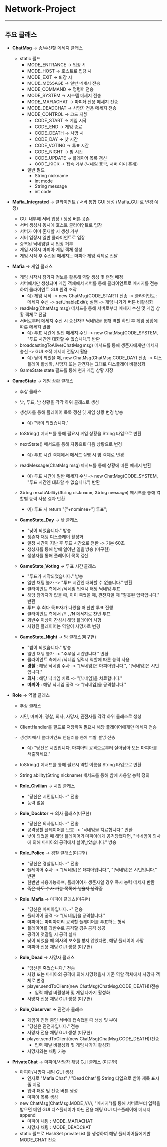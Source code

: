 # Network-Project
---
## 주요 클래스
- **ChatMsg** -> 송/수신할 메세지 클래스
  - static 필드
    - MODE_ENTRANCE -> 입장 시
    - MODE_HOST -> 호스트로 입장 시
    - MODE_EXIT -> 퇴장 시
    - MODE_MESSAGE -> 일반 메세지 전송
    - MODE_COMMAND -> 명령어 전송
    - MODE_SYSTEM -> 시스템 메세지 전송
    - MODE_MAFIACHAT -> 마피아 전용 메세지 전송
    - MODE_DEADCHAT -> 사망자 전용 메세지 전송
    - MODE_CONTROL -> 코드 지정
      - CODE_START -> 게임 시작
      - CODE_END -> 게임 종료
      - CODE_DEATH -> 사망 시
      - CODE_DAY -> 낮 시간
      - CODE_VOTING -> 투표 시간
      - CODE_NIGHT -> 밤 시간
      - CODE_UPDATE -> 플레이어 목록 갱신
      - CODE_KICK -> 접속 거부 (닉네임 중복, 서버 이미 존재)
    - 일반 필드
      - String nickname
      - int mode
      - String message
      - int code
        
- **Mafia_Integrated** -> 클라이언트 / 서버 통합 GUI 생성 (Mafia_GUI 로 변경 예정)
  - GUI 내부에 서버 입장 / 생성 버튼 공존
  - 서버 생성시 동시에 호스트 클라이언트로 입장
  - 서버가 이미 존재할 시 생성 거부
  - 서버 입장시 일반 클라이언트로 입장
  - 중복된 닉네임일 시 입장 거부
  - 게임 시작시 마피아 게임 객체 생성
  - 게임 시작 후 수신된 메세지는 마피아 게임 객체로 전달
    
- **Mafia** -> 게임 클래스
  - 게임 시작시 참가자 정보를 활용해 역할 생성 및 랜덤 배정
  - 서버에서만 생성되며 게임 객체에서 서버를 통해 클라이언트로 메시지를 전송하여 클라이언트 GUI 원격 조작
    - 예) 게임 시작 -> new ChatMsg(CODE_START) 전송 -> 클라이언트 : 메세지 수신 -> setUnableExit(); 실행 -> 게임 나가기 버튼 비활성화
  - readMsg(ChatMsg msg) 메서드를 통해 서버로부터 메세지 수신 및 게임 상황 객체로 전달
  - 서버로부터 메세지 수신 시 송신자의 닉네임을 통해 역할 확인 후 게임 상황에 따른 메세지 반환
    - 예) 투표 시간에 일반 메세지 수신 -> new ChatMsg(CODE_SYSTEM, "투표 시간엔 대화할 수 없습니다.") 반환
  - broadcastingToAlive(ChatMsg msg) 메서드를 통해 생존자에게만 메세지 송신 -> GUI 조작 메세지 전달시 활용
    - 예) 낮이 되었을 때, new ChatMsg(ChatMsg.CODE_DAY) 전송 -> 디스플레이 활성화, 사망자 또는 관전자는 그대로 디스플레이 비활성화
  - GameState state 필드를 통해 현재 게임 상황 저장
    
- **GameState** -> 게임 상황 클래스
  - 추상 클래스
  - 낮, 투표, 밤 상황을 각각 하위 클래스로 생성
  - 생성자를 통해 플레이어 목록 갱신 및 게임 상황 변경 방송
    - 예) "밤이 되었습니다."
  - toString() 메서드를 통해 필요시 게임 상황을 String 타입으로 반환
  - nextState() 메서드를 통해 자동으로 다음 상황으로 변경
    - 예) 투표 시간 객체에서 메서드 실행 시 밤 객체로 변경
  - readMessage(ChatMsg msg) 메서드를 통해 상황에 따른 메세지 반환
    - 예) 투표 시간에 일반 메세지 수신 -> new ChatMsg(CODE_SYSTEM, "투표 시간엔 대화할 수 없습니다.") 반환
  - String resultAbility(String nickname, String message) 메서드를 통해 역할별 능력 사용 결과 반환
    - 예) 투표 시 return "["+nominee+"] 투표";
    
  - **GameState_Day** -> 낮 클래스
    - "낮이 되었습니다." 방송
    - 생존자 채팅 디스플레이 활성화
    - 일정 시간이 지난 후 투표 시간으로 전환 -> 기본 60초
    - 생성자를 통해 밤에 일어난 일을 방송 (미구현)
    - 생성자를 통해 플레이어 목록 갱신
      
  - **GameState_Voting** -> 투표 시간 클래스
    - "투표가 시작되었습니다." 방송
    - 일반 채팅 불가 -> "투표 시간엔 대화할 수 없습니다." 반환
    - 클라이언트 측에서 /닉네임 입력시 해당 닉네임 투표
    - 해당 참가자가 없을 때, 이미 죽었을 때, 관전자일 때 "잘못된 입력입니다." 반환
    - 투표 후 최다 득표자가 나왔을 때 찬반 투표 진행
    - 클라이언트 측에서 /Y , /N 메세지로 찬반 투표
    - 과반수 이상이 찬성시 해당 플레이어 사형
    - 사형된 플레이어는 역할이 사망자로 변경
      
  - **GameState_Night** -> 밤 클래스(미구현)
    - "밤이 되었습니다." 방송
    - 일반 채팅 불가 -> "주무실 시간입니다." 반환
    - 클라이언트 측에서 /닉네임 입력시 역할에 따른 능력 사용
    - **경찰** : 해당 닉네임 수사 -> "[닉네임]은 마피아입니다.", "[닉네임]은 시민입니다."
    - **의사** : 해당 닉네임 치료 -> "[닉네임]을 치료합니다."
    - **마피아** : 해당 닉네임 공격 -> "[닉네임]을 공격합니다."
      
- **Role** -> 역할 클래스
  - 추상 클래스
  - 시민, 마피아, 경찰, 의사, 사망자, 관전자를 각각 하위 클래스로 생성
  - ClientHandler를 필드로 저장하여 필요시 해당 플레이어에게만 메세지 전송
  - 생성자에서 클라이언트 핸들러를 통해 역할 설명 전송
    - 예) "당신은 시민입니다. 마피아의 공격으로부터 살아남아 모든 마피아를 색출하세요."
  - toString() 메서드를 통해 필요시 역할 이름을 String 타입으로 반환
  - String ability(String nickname) 메서드를 통해 밤에 사용할 능력 정의
 
  - **Role_Civilian** -> 시민 클래스
    - "당신은 시민입니다. -" 전송
    - 능력 없음
      
  - **Role_Docktor** -> 의사 클래스(미구현)
    - "당신은 의사입니다. -" 전송
    - 공격당할 플레이어를 보호 -> "닉네임을 치료합니다." 반환
    - 낮이 되었을 때 해당 플레이어가 마피아에게 공격당했다면, "닉네임이 의사에 의해 마피아의 공격에서 살아남았습니다." 방송
      
  - **Role_Police** -> 경찰 클래스(미구현)
    - "당신은 경찰입니다. -" 전송
    - 플레이어 수사 -> "[닉네임]은 마피아입니다.", "[닉네임]은 시민입니다." 반환
    - 한번만 사용가능하며, 플레이어가 생존자일 경우 즉시 능력 메세지 반환
    - ~~죽은 자도 수사 가능 목록에 넣을지 생각중~~
      
  - **Role_Mafia** -> 마피아 클래스(미구현)
    - "당신은 마피아입니다. -" 전송
    - 플레이어 공격 -> "[닉네임]을 공격합니다."
    - 마피아는 마피아끼리 공격할 플레이어를 투표하는 형식
    - 플레이어를 과반수로 공격할 경우 공격 성공
    - 공격이 엇갈릴 시 공격 실패
    - 낮이 되었을 때 의사의 보호를 받지 않았다면, 해당 플레이어 사망
    - 마피아 전용 채팅 GUI 생성 (미구현)
   
  - **Role_Dead** -> 사망자 클래스
    - "당신은 죽었습니다." 전송
    - 사형 또는 마피아의 공격에 의해 사망했을시 기존 역할 객체에서 사망자 객체로 변경
    - player.sendToClient(new ChatMsg(ChatMsg.CODE_DEATH))전송
      - 입력 패널 비활성화 및 게임 나가기 활성화
    - 사망자 전용 채팅 GUI 생성 (미구현)
   
  - **Role_Observer** -> 관전자 클래스
    - 게임이 진행 중인 서버에 접속했을 때 생성 및 부여
    - "당신은 관전자입니다." 전송
    - 사망자 전용 채팅 GUI 생성 (미구현)
    - player.sendToClient(new ChatMsg(ChatMsg.CODE_DEATH))전송
      - 입력 패널 비활성화 및 게임 나가기 활성화
    - 사망자와는 채팅 가능
- **PrivateChat** -> 마피아/사망자 채팅 GUI 클래스 (미구현)
  - 마피아/사망자 채팅 GUI 생성
    - 인자로 "Mafia Chat" / "Dead Chat"를 String 타입으로 받아 제목 표시줄 지정
    - 입력 패널 및 전송 버튼 생성
    - 마피아 목록 생성
  - new ChatMsg(ChatMsg.MODE_/////, "메시지")를 통해 서버로부터 입력을 받으면 메인 GUI 디스플레이가 아닌 전용 채팅 GUI 디스플레이에 메시지 append
    - 마피아 채팅 : MODE_MAFIACHAT
    - 사망자 채팅 : MODE_DEADCHAT
  - static 필드로 HashSet<String> privateList 를 생성하여 해당 플레이어들에게만 MODE_CHAT 전송
